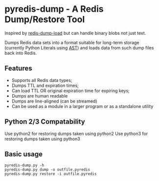 # pyredis-dump - A Redis Dump/Restore Tool

Inspired by [redis-dump-load](https://github.com/p/redis-dump-load)
but can handle binary blobs not just text.

Dumps Redis data sets into a format suitable for long-term storage
(currently Python Literals using [AST](https://docs.python.org/2/library/ast.html))
and loads data from such dump files back into Redis.

## Features

- Supports all Redis data types;
- Dumps TTL and expiration times;
- Can load TTL OR original expiration time for expiring keys;
- Dumps are human readable
- Dumps are line-aligned (can be streamed)
- Can be used as a module in a larger program or as a standalone utility

## Python 2/3 Compatability

Use python2 for restoring dumps taken using python2
Use python3 for restoring dumps taken using python3

## Basic usage

```
pyredis-dump.py -h
pyredis-dump.py dump -o outfile.pyredis
pyredis-dump.py restore -i outfile.pyredis
```

